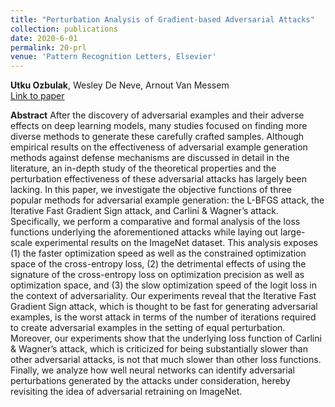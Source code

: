 ```yaml
---
title: "Perturbation Analysis of Gradient-based Adversarial Attacks"
collection: publications
date: 2020-6-01
permalink: 20-prl
venue: 'Pattern Recognition Letters, Elsevier'
---
```

**Utku Ozbulak**, Wesley De Neve, Arnout Van Messem <br /> [Link to paper](https://www.sciencedirect.com/science/article/abs/pii/S0167865520301641)

**Abstract**
After the discovery of adversarial examples and their adverse effects on deep learning models, many studies focused on finding more diverse methods to generate these carefully crafted samples. Although empirical results on the effectiveness of adversarial example generation methods against defense mechanisms are discussed in detail in the literature, an in-depth study of the theoretical properties and the perturbation effectiveness of these adversarial attacks has largely been lacking. In this paper, we investigate the objective functions of three popular methods for adversarial example generation: the L-BFGS attack, the Iterative Fast Gradient Sign attack, and Carlini & Wagner’s attack. Specifically, we perform a comparative and formal analysis of the loss functions underlying the aforementioned attacks while laying out large-scale experimental results on the ImageNet dataset. This analysis exposes (1) the faster optimization speed as well as the constrained optimization space of the cross-entropy loss, (2) the detrimental effects of using the signature of the cross-entropy loss on optimization precision as well as optimization space, and (3) the slow optimization speed of the logit loss in the context of adversariality. Our experiments reveal that the Iterative Fast Gradient Sign attack, which is thought to be fast for generating adversarial examples, is the worst attack in terms of the number of iterations required to create adversarial examples in the setting of equal perturbation. Moreover, our experiments show that the underlying loss function of Carlini & Wagner’s attack, which is criticized for being substantially slower than other adversarial attacks, is not that much slower than other loss functions. Finally, we analyze how well neural networks can identify adversarial perturbations generated by the attacks under consideration, hereby revisiting the idea of adversarial retraining on ImageNet.
